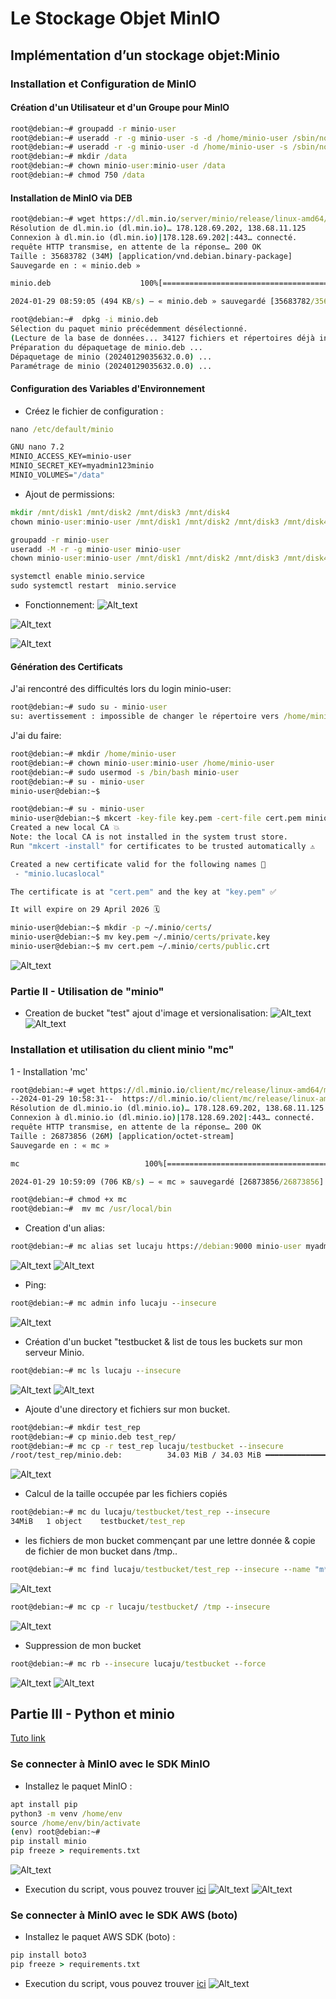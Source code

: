 # Le Stockage Objet MinIO
##  Implémentation d’un stockage objet:Minio
### Installation et Configuration de MinIO

#### Création d'un Utilisateur et d'un Groupe pour MinIO
```cmd
root@debian:~# groupadd -r minio-user
root@debian:~# useradd -r -g minio-user -s -d /home/minio-user /sbin/nologin minio-user
root@debian:~# useradd -r -g minio-user -d /home/minio-user -s /sbin/nologin minio-user
root@debian:~# mkdir /data
root@debian:~# chown minio-user:minio-user /data
root@debian:~# chmod 750 /data
```
#### Installation de MinIO via DEB
```cmd
root@debian:~# wget https://dl.min.io/server/minio/release/linux-amd64/minio.deb--2024-01-29 08:57:54--  https://dl.min.io/server/minio/release/linux-amd64/minio.deb
Résolution de dl.min.io (dl.min.io)… 178.128.69.202, 138.68.11.125
Connexion à dl.min.io (dl.min.io)|178.128.69.202|:443… connecté.
requête HTTP transmise, en attente de la réponse… 200 OK
Taille : 35683782 (34M) [application/vnd.debian.binary-package]
Sauvegarde en : « minio.deb »

minio.deb                    100%[===========================================>]  34,03M   816KB/s    ds 71s     

2024-01-29 08:59:05 (494 KB/s) — « minio.deb » sauvegardé [35683782/35683782]

root@debian:~#  dpkg -i minio.deb
Sélection du paquet minio précédemment désélectionné.
(Lecture de la base de données... 34127 fichiers et répertoires déjà installés.)
Préparation du dépaquetage de minio.deb ...
Dépaquetage de minio (20240129035632.0.0) ...
Paramétrage de minio (20240129035632.0.0) ...
```
#### Configuration des Variables d'Environnement
- Créez le fichier de configuration :
```cmd
nano /etc/default/minio

GNU nano 7.2                                                                          /etc/default/minio                                                                                    
MINIO_ACCESS_KEY=minio-user
MINIO_SECRET_KEY=myadmin123minio
MINIO_VOLUMES="/data"
```
- Ajout de permissions:
```cmd
mkdir /mnt/disk1 /mnt/disk2 /mnt/disk3 /mnt/disk4
chown minio-user:minio-user /mnt/disk1 /mnt/disk2 /mnt/disk3 /mnt/disk4

groupadd -r minio-user
useradd -M -r -g minio-user minio-user
chown minio-user:minio-user /mnt/disk1 /mnt/disk2 /mnt/disk3 /mnt/disk4

systemctl enable minio.service
sudo systemctl restart  minio.service
```
- Fonctionnement:
![Alt_text](../images/1.png)

![Alt_text](../images/2.png)

![Alt_text](../images/3.png)
#### Génération des Certificats
J'ai rencontré des difficultés lors du login minio-user:
```cmd
root@debian:~# sudo su - minio-user
su: avertissement : impossible de changer le répertoire vers /home/minio-user: Aucun fichier ou dossier de ce type
```
J'ai du faire:
```cmd
root@debian:~# mkdir /home/minio-user
root@debian:~# chown minio-user:minio-user /home/minio-user
root@debian:~# sudo usermod -s /bin/bash minio-user
root@debian:~# su - minio-user
minio-user@debian:~$ 
```
```cmd
root@debian:~# su - minio-user
minio-user@debian:~$ mkcert -key-file key.pem -cert-file cert.pem minio.lucaslocal 
Created a new local CA 💥
Note: the local CA is not installed in the system trust store.
Run "mkcert -install" for certificates to be trusted automatically ⚠️

Created a new certificate valid for the following names 📜
 - "minio.lucaslocal"

The certificate is at "cert.pem" and the key at "key.pem" ✅

It will expire on 29 April 2026 🗓

minio-user@debian:~$ mkdir -p ~/.minio/certs/
minio-user@debian:~$ mv key.pem ~/.minio/certs/private.key
minio-user@debian:~$ mv cert.pem ~/.minio/certs/public.crt
```

![Alt_text](../images/5.png)
### Partie II - Utilisation de "minio"
- Creation de bucket "test" ajout d'image et versionalisation:
![Alt_text](../images/4.png)
![Alt_text](../images/6.png)

### Installation et utilisation du client minio "mc"
1 - Installation 'mc'
```cmd
root@debian:~# wget https://dl.minio.io/client/mc/release/linux-amd64/mc
--2024-01-29 10:58:31--  https://dl.minio.io/client/mc/release/linux-amd64/mc
Résolution de dl.minio.io (dl.minio.io)… 178.128.69.202, 138.68.11.125
Connexion à dl.minio.io (dl.minio.io)|178.128.69.202|:443… connecté.
requête HTTP transmise, en attente de la réponse… 200 OK
Taille : 26873856 (26M) [application/octet-stream]
Sauvegarde en : « mc »

mc                            100%[===============================================>]  25,63M  1,82MB/s    ds 37s     

2024-01-29 10:59:09 (706 KB/s) — « mc » sauvegardé [26873856/26873856]

root@debian:~# chmod +x mc
root@debian:~#  mv mc /usr/local/bin
```

- Creation d'un alias:
```cmd
root@debian:~# mc alias set lucaju https://debian:9000 minio-user myadmin123minio --insecure
```
![Alt_text](../images/7.png)
![Alt_text](../images/8.png)

- Ping:
```cmd
root@debian:~# mc admin info lucaju --insecure
```
![Alt_text](../images/9.png)

- Création d'un bucket "testbucket & list de tous les buckets sur mon serveur Minio.
```cmd
root@debian:~# mc ls lucaju --insecure
```
![Alt_text](../images/10.png)
![Alt_text](../images/11.png)

- Ajoute d'une directory et fichiers sur mon bucket.
```cmd
root@debian:~# mkdir test_rep
root@debian:~# cp minio.deb test_rep/
root@debian:~# mc cp -r test_rep lucaju/testbucket --insecure
/root/test_rep/minio.deb:          34.03 MiB / 34.03 MiB ━━━━━━━━━━━━━━━━━━━━━━━━━━━━━━━━━━━━━━━━━━━━━━━━━━━━━━━━━━━━━━━━━━━━━━━━━━━━━━━━━━━━━━━━━━━━━━━━━━━━━━━━━━━━━━━━━━━━━ 288.56 MiB/s 0sroot@debian:~# 
```
![Alt_text](../images/12.png)

- Calcul de la taille occupée par les fichiers copiés
```cmd
root@debian:~# mc du lucaju/testbucket/test_rep --insecure
34MiB	1 object	testbucket/test_rep
```
- les fichiers de mon bucket commençant par une lettre donnée & copie de fichier de mon bucket dans /tmp..
```cmd
root@debian:~# mc find lucaju/testbucket/test_rep --insecure --name "m*"
```
![Alt_text](../images/13.png)

```cmd
root@debian:~# mc cp -r lucaju/testbucket/ /tmp --insecure
```
![Alt_text](../images/14.png)

- Suppression de mon bucket
```cmd
root@debian:~# mc rb --insecure lucaju/testbucket --force
```
![Alt_text](../images/15.png)
![Alt_text](../images/16.png)

## Partie III - Python et minio
[Tuto link](https://www.stackhero.io/fr-fr/services/MinIO/documentations/Pour-commencer/Se-connecter-a-MinIO-depuis-Python)
### Se connecter à MinIO avec le SDK MinIO
- Installez le paquet MinIO :
```cmd
apt install pip
python3 -m venv /home/env
source /home/env/bin/activate
(env) root@debian:~# 
pip install minio
pip freeze > requirements.txt
```
![Alt_text](../images/17.png)
- Execution du script, vous pouvez trouver [ici](../scripts/file_uploader.py)
![Alt_text](../images/18.png)
![Alt_text](../images/19.png)

### Se connecter à MinIO avec le SDK AWS (boto)
- Installez le paquet AWS SDK (boto) :
```cmd
pip install boto3
pip freeze > requirements.txt
```
-  Execution du script, vous pouvez trouver [ici](../scripts/upload_boto3.py)
![Alt_text](../images/21.png)
